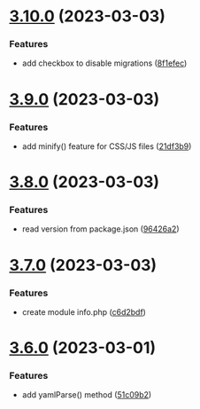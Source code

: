 # [3.10.0](https://github.com/baumrock/RockMigrations/compare/v3.9.0...v3.10.0) (2023-03-03)


### Features

* add checkbox to disable migrations ([8f1efec](https://github.com/baumrock/RockMigrations/commit/8f1efec9fa6e3e82f6ad86a17aec73009738891c))



# [3.9.0](https://github.com/baumrock/RockMigrations/compare/v3.8.0...v3.9.0) (2023-03-03)


### Features

* add minify() feature for CSS/JS files ([21df3b9](https://github.com/baumrock/RockMigrations/commit/21df3b9de8b52af39f750248c6ff6e0c50d15bc2))



# [3.8.0](https://github.com/baumrock/RockMigrations/compare/v3.7.0...v3.8.0) (2023-03-03)


### Features

* read version from package.json ([96426a2](https://github.com/baumrock/RockMigrations/commit/96426a2820b25576867659d0502bbd2f0b69dc21))



# [3.7.0](https://github.com/baumrock/RockMigrations/compare/v3.6.0...v3.7.0) (2023-03-03)


### Features

* create module info.php ([c6d2bdf](https://github.com/baumrock/RockMigrations/commit/c6d2bdfefa00f8f3a3c8b6dc7ad4988694277793))



# [3.6.0](https://github.com/baumrock/RockMigrations/compare/v3.5.0...v3.6.0) (2023-03-01)


### Features

* add yamlParse() method ([51c09b2](https://github.com/baumrock/RockMigrations/commit/51c09b2ce97119569cabe41e25264593b8c2799d))



